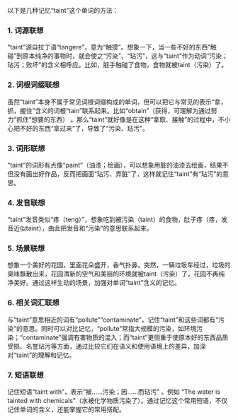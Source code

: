 以下是几种记忆“taint”这个单词的方法：

### 1. 词源联想
“taint”源自拉丁语“tangere”，意为“触摸”。想象一下，当一些不好的东西“触碰”到原本纯净的事物时，就会使之“污染”、“玷污”，这与“taint”作为动词“污染；玷污；败坏”的含义相呼应。比如，脏手触碰了食物，食物就被taint（污染）了。 

### 2. 词根词缀联想
虽然“taint”本身不属于常见词根词缀构成的单词，但可以把它与常见的表示“拿，抓，握住”含义的词根“tain”联系起来。比如“obtain”（获得，可理解为通过努力“抓住”想要的东西） 。那么“taint”就好像是在这种“拿取、接触”的过程中，不小心把不好的东西“拿过来”了，导致了“污染、玷污”。

### 3. 词形联想
“taint”的词形有点像“paint”（油漆；绘画），可以想象用脏的油漆去绘画，结果不但没有画出好作品，反而把画面“玷污、弄脏”了，这样就记住“taint”有“玷污”的意思。

### 4. 发音联想
“taint”发音类似“疼（teng）”，想象吃到被污染（taint）的食物，肚子疼（疼，发音近似taint），由此把发音和“污染”的意思联系起来。

### 5. 场景联想
想象一个美好的花园，里面花朵盛开，香气扑鼻。突然，一辆垃圾车经过，垃圾的臭味飘散出来，花园清新的空气和美丽的环境就被taint（污染）了，花园不再纯净美好。通过这样生动的场景，加强对单词“taint”含义的记忆。

### 6. 相关词汇联想
与“taint”意思相近的词有“pollute”“contaminate”，记住“taint”和这些词都有“污染”的意思。同时可以对比记忆，“pollute”常指大规模的污染，如环境污染；“contaminate”强调有害物质的混入；而“taint”更侧重于使原本好的东西品质受损、名誉玷污等方面，通过比较它们在语义和使用语境上的差异，加深对“taint”的理解和记忆。

### 7. 短语联想
记住短语“taint with”，表示“被……污染；因……而玷污” 。例如 “The water is tainted with chemicals”（水被化学物质污染了）。通过记忆这个常用短语，不仅记住单词的含义，还能掌握它的常用搭配。 